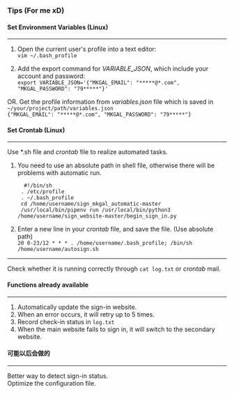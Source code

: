 ### Tips (For me xD) 

#### Set Environment Variables (Linux)
***
1. Open the current user's profile into a text editor:  
 `vim ~/.bash_profile`

2. Add the export command for *VARIABLE_JSON*, which include your account and password:  
`export VARIABLE_JSON='{"MKGAL_EMAIL": "*****@*.com", "MKGAL_PASSWORD": "79*****"}'`

OR. Get the profile information from *variables.json* file which is saved in `~/your/project/path/variables.json`  
`{"MKGAL_EMAIL": "*****@*.com", "MKGAL_PASSWORD": "79*****"}`

#### Set Crontab (Linux)
***
Use \*.sh file and *crontab* file to realize automated tasks.  

1. You need to use an absolute path in shell file, otherwise there will be problems with automatic run.

		 #!/bin/sh	
		. /etc/profile
		. ~/.bash_profile
		cd /home/username/sign_mkgal_automatic-master
		/usr/local/bin/pipenv run /usr/local/bin/python3 /home/username/sign_website-master/begin_sign_in.py  

2. Enter a new line in your *crontab* file, and save the file.  (Use absolute path)  
`20 0-23/12 * * * . /home/username/.bash_profile; /bin/sh /home/username/autosign.sh`
***
Check whether it is running correctly through `cat log.txt` or *crontab* mail.

#### Functions already available
***
1. Automatically update the sign-in website.
2. When an error occurs, it will retry up to 5 times.
3. Record check-in status in `log.txt`
4. When the main website fails to sign in, it will switch to the secondary website.

#### 可能以后会做的
***
Better way to detect sign-in status.  
Optimize the configuration file.  
